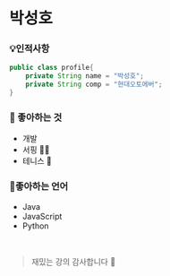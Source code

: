# 박성호

### 💡인적사항

```java
public class profile{
    private String name = "박성호";
    private String comp = "현대오토에버";
}
```

### 🙂 좋아하는 것
- 개발
- 서핑 🏄‍♂️
- 테니스 🎾

### 🔹좋아하는 언어
- Java
- JavaScript
- Python

</br>
  
> 재밌는 강의 감사합니다 🙌
